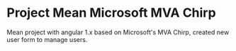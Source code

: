 # Project Mean Microsoft MVA Chirp
Mean project with angular 1.x based on Microsoft's MVA Chirp, created new user form to manage users.
